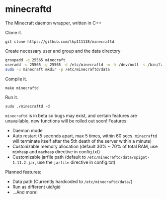 # minecraftd
The Minecraft daemon wrapper, written in C++

Clone it.

```git clone https://github.com/lkp111138/minecraftd```

Create necessary user and group and the data directory

```bash
groupadd -g 25565 minecraft
useradd -u 25565 -g 25565 -d /etc/minecraftd -m -k /dev/null -s /bin/false minecraft
sudo -u minecraft mkdir -p /etc/minecraftd/data
```

Compile it.

```make minecraftd```

Run it.

```sudo ./minecraftd -d```

```minecraftd``` is in beta so bugs may exist, and certain features are unavailable, new functions will be rolled out soon!
Features:
- Daemon mode
- Auto restart (5 seconds apart, max 5 times, within 60 secs. ```minecraftd``` will terminate itself after the 5th death of the server within a minute)
- Custonizable memory allocation (default 30% ~ 70% of total RAM, use ```minheap``` and ```maxheap``` directive in config.txt)
- Customizable jarfile path (default to ```/etc/minecraftd/data/spigot-1.11.2.jar```, use the ```jarfile``` directive in config.txt)

Planned features: 
- Data path (Currently hardcoded to ```/etc/minecraftd/data/```)
- Run as different uid/gid
- ...And more!
